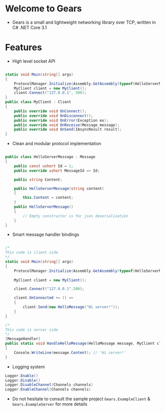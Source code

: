 # Welcome to Gears

* Gears is a small and lightweight networking library over TCP, written in C# .NET Core 3.1

# Features

* High level socket API

```csharp

static void Main(string[] args)
{
    ProtocolManager.Initialize(Assembly.GetAssembly(typeof(HelloServerMessage)), Assembly.GetExecutingAssembly());
    MyClient client = new MyClient();
    client.Connect("127.0.0.1", 500);
}
public class MyClient : Client
{
    public override void OnConnect();
    public override void OnDisconnect();
    public override void OnError(Exception ex);
    public override void OnReceive(Message message);
    public override void OnSend(IAsyncResult result);
}

```

* Clean and modular protocol implementation

```csharp

public class HelloServerMessage : Message
{
    public const ushort Id = 1;
    public override ushort MessageId => Id;

    public string Content;

    public HelloServerMessage(string content)
    {
        this.Content = content;
    }
    public HelloServerMessage()
    {
        // Empty constructor is for json deserialization
    }
}
```
* Smart message handler bindings

```csharp

/*
This code is client side
*/
static void Main(string[] args) 
{
    ProtocolManager.Initialize(Assembly.GetAssembly(typeof(HelloServerMessage)), Assembly.GetExecutingAssembly());
    
    MyClient client = new MyClient();

    client.Connect("127.0.0.1",500);

    client.OnConnected += () =>
    {
        client.Send(new HelloMessage("Hi server!"));
    }
}

/*
This code is server side
*/
[MessageHandler]
public static void HandleHelloMessage(HelloMessage message, MyClient client) 
{
    Console.WriteLine(message.Content); // 'Hi server!'
}
```
* Logging system

```csharp
Logger.Enable()
Logger.Disable()
Logger.DisableChannel(Channels channels)
Logger.EnableChannel(Channels channels)
```

* Do not hesitate to consult the sample project ``Gears.ExampleClient`` & ``Gears.ExampleServer`` for more details 